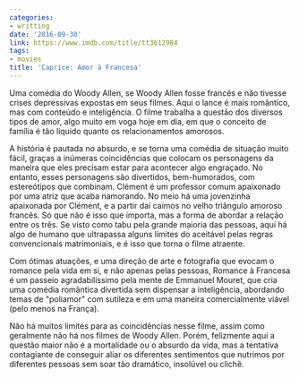 ```yaml
---
categories:
- writting
date: '2016-09-30'
link: https://www.imdb.com/title/tt3612984
tags:
- movies
title: 'Caprice: Amor à Francesa'
---
```


Uma comédia do Woody Allen, se Woody Allen fosse francês e não tivesse crises depressivas expostas em seus filmes. Aqui o lance é mais romântico, mas com conteúdo e inteligência. O filme trabalha a questão dos diversos tipos de amor, algo muito em voga hoje em dia, em que o conceito de família é tão líquido quanto os relacionamentos amorosos.

A história é pautada no absurdo, e se torna uma comédia de situação muito fácil, graças a inúmeras coincidências que colocam os personagens da maneira que eles precisam estar para acontecer algo engraçado. No entanto, esses personagens são divertidos, bem-humorados, com estereótipos que combinam. Clément é um professor comum apaixonado por uma atriz que acaba namorando. No meio há uma jovenzinha apaixonada por Clément, e a partir daí caímos no velho triângulo amoroso francês. Só que não é isso que importa, mas a forma de abordar a relação entre os três. Se visto como tabu pela grande maioria das pessoas, aqui há algo de humano que ultrapassa alguns limites do aceitável pelas regras convencionais matrimoniais, e é isso que torna o filme atraente.

Com ótimas atuações, e uma direção de arte e fotografia que evocam o romance pela vida em si, e não apenas pelas pessoas, Romance à Francesa é um passeio agradabilíssimo pela mente de Emmanuel Mouret, que cria uma comédia romântica divertida sem dispensar a inteligência, abordando temas de "poliamor" com sutileza e em uma maneira comercialmente viável (pelo menos na França).

Não há muitos limites para as coincidências nesse filme, assim como geralmente não há nos filmes de Woody Allen. Porém, felizmente aqui a questão maior não é a mortalidade ou o absurdo da vida, mas a tentativa contagiante de conseguir aliar os diferentes sentimentos que nutrimos por diferentes pessoas sem soar tão dramático, insolúvel ou clichê.